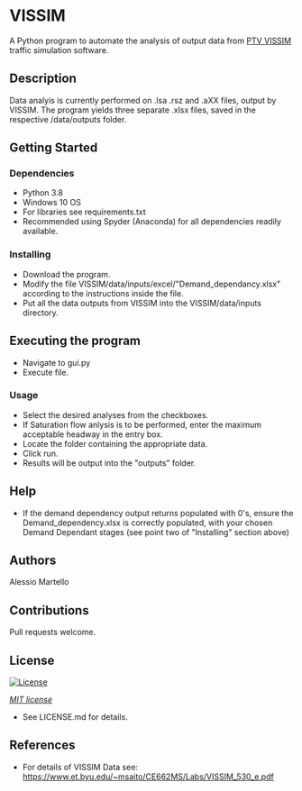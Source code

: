 # VISSIM

A Python program to automate the analysis of output data from [PTV VISSIM](https://www.ptvgroup.com/en/solutions/products/ptv-vissim/) traffic simulation software.

## Description

Data analyis is currently performed on .lsa .rsz and .aXX files, output by VISSIM. The program yields three separate .xlsx files, saved in the respective /data/outputs folder. 

## Getting Started

### Dependencies

* Python 3.8
* Windows 10 OS
* For libraries see requirements.txt
* Recommended using Spyder (Anaconda) for all dependencies readily available.

### Installing

* Download the program.
* Modify the file VISSIM/data/inputs/excel/"Demand_dependancy.xlsx" according to the instructions inside the file.
* Put all the data outputs from VISSIM into the  VISSIM/data/inputs directory.

## Executing the program

* Navigate to gui.py
* Execute file.

### Usage
* Select the desired analyses from the checkboxes.
* If Saturation flow anlysis is to be performed, enter the maximum acceptable headway in the entry box.
* Locate the folder containing the appropriate data.
* Click run.
* Results will be output into the "outputs" folder.

## Help

* If the demand dependency output returns populated with 0's, ensure the Demand_dependency.xlsx is correctly populated, with your chosen Demand Dependant stages (see point two of "Installing" section above)

## Authors

Alessio Martello

## Contributions

Pull requests welcome.

## License

[![License](http://img.shields.io/:license-mit-blue.svg?style=flat-square)](http://badges.mit-license.org)

*[MIT license](http://opensource.org/licenses/mit-license.php)*
* See LICENSE.md for details.

## References 
* For details of VISSIM Data see: https://www.et.byu.edu/~msaito/CE662MS/Labs/VISSIM_530_e.pdf